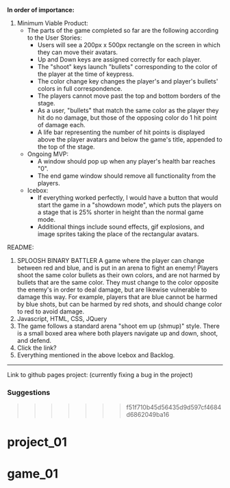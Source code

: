 **In order of importance:**

1. Minimum Viable Product:
    - The parts of the game completed so far are the following according to the User Stories:
        - Users will see a 200px x 500px rectangle on the screen in which they can move their avatars.
        - Up and Down keys are assigned correctly for each player.
        - The "shoot" keys launch "bullets" corresponding to the color of the player at the time of keypress.
        - The color change key changes the player's and player's bullets' colors in full correspondence.
        - The players cannot move past the top and bottom borders of the stage.
        - As a user, "bullets" that match the same color as the player they hit do no damage, but those of the opposing color do 1 hit point of damage each.
        - A life bar representing the number of hit points is displayed above the player avatars and below the game's title, appended to the top of the stage.
    - Ongoing MVP:
        - A window should pop up when any player's health bar reaches "0".
        - The end game window should remove all functionality from the players.
    - Icebox:
        - If everything worked perfectly, I would have a button that would start the game in a "showdown mode", which puts the players on a stage that is 25% shorter in height than the normal game mode.
        - Additional things include sound effects, gif explosions, and image sprites taking the place of the rectangular avatars.

README:
1. SPLOOSH BINARY BATTLER
    A game where the player can change between red and blue, and is put in an arena to fight an enemy! Players shoot the same color bullets as their own colors, and are not harmed by bullets that are the same color. They must change to the color opposite the enemy's in order to deal damage, but are likewise vulnerable to damage this way. For example, players that are blue cannot be harmed by blue shots, but can be harmed by red shots, and should change color to red to avoid damage.
2. Javascript, HTML, CSS, JQuery
3. The game follows a standard arena "shoot em up (shmup)" style. There is a small boxed area where both players navigate up and down, shoot, and defend.
4. Click the link?
5. Everything mentioned in the above Icebox and Backlog.

---

Link to github pages project:
(currently fixing a bug in the project)
<!-- http://murtato.github.io/project_01 -->

### Suggestions


>>>>>>> f51f710b45d56435d9d597cf4684d6862049ba16
# project_01
# game_01
